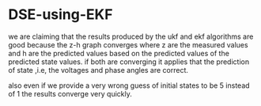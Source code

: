 # DSE-using-EKF

we are claiming that the results produced by the ukf and ekf algorithms are good because the z-h graph converges where z are the measured values and h are the predicted values based on the predicted values of the predicted state values. if both are converging it applies that the prediction of state ,i.e, the voltages and phase angles are correct.

also even if we provide a very wrong guess of initial states to be 5 instead of 1 the results converge very quickly.